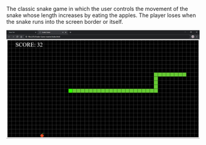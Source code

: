 The classic snake game in which the user controls the movement of the snake whose length increases by eating the apples. The player loses when the snake runs into the screen border or itself.


![Image1](one.png)
